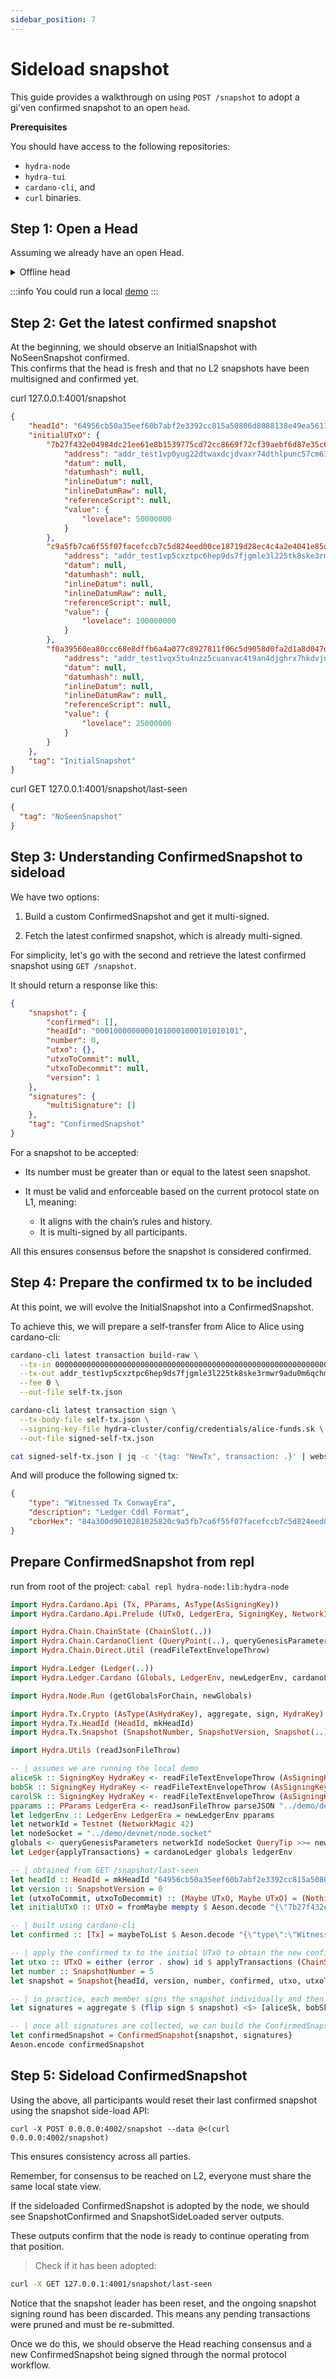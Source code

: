 ```yaml
---
sidebar_position: 7
---
```


# Sideload snapshot

This guide provides a walkthrough on using `POST /snapshot` to adopt a gi\'ven confirmed snapshot to an open `head`.

**Prerequisites**

You should have access to the following repositories:

- `hydra-node`
- `hydra-tui`
- `cardano-cli`, and
- `curl` binaries.

## Step 1: Open a Head
Assuming we already have an open Head.

<details>
  <summary>Offline head</summary>
```
cat > utxo.json <<EOF
{
  "0000000000000000000000000000000000000000000000000000000000000000#0": {
    "address": "addr_test1vp5cxztpc6hep9ds7fjgmle3l225tk8ske3rmwr9adu0m6qchmx5z",
    "value": {
      "lovelace": 100000000
    }
  }
}
EOF
``` 
  
```shell
cabal run hydra-node:exe:hydra-node -- --offline-head-seed 0001 --initial-utxo utxo.json \
  --ledger-protocol-parameters hydra-cluster/config/protocol-parameters.json \
  --persistence-dir tmp-sideload/alice \
  --api-port 4001 \
  --listen 0.0.0.0:5001 \
  --peer 0.0.0.0:5002 \
  --peer 0.0.0.0:5003 \
  --hydra-signing-key demo/alice.sk \
  --hydra-verification-key demo/bob.vk \
  --hydra-verification-key demo/carol.vk
```

```shell
cabal run hydra-node:exe:hydra-node -- --offline-head-seed 0001 --initial-utxo utxo.json \
  --ledger-protocol-parameters hydra-cluster/config/protocol-parameters.json \
  --persistence-dir tmp-sideload/bob \
  --api-port 4002 \
  --listen 0.0.0.0:5002 \
  --peer 0.0.0.0:5001 \
  --peer 0.0.0.0:5003 \
  --hydra-signing-key demo/bob.sk \
  --hydra-verification-key demo/alice.vk \
  --hydra-verification-key demo/carol.vk
```

```shell
cabal run hydra-node:exe:hydra-node -- --offline-head-seed 0001 --initial-utxo utxo.json \
  --ledger-protocol-parameters <(jq '.txFeeFixed = 16000' hydra-cluster/config/protocol-parameters.json) \
  --persistence-dir tmp-sideload/carol \
  --api-port 4003 \
  --listen 0.0.0.0:5003 \
  --peer 0.0.0.0:5001 \
  --peer 0.0.0.0:5002 \
  --hydra-signing-key demo/carol.sk \
  --hydra-verification-key demo/alice.vk \
  --hydra-verification-key demo/bob.vk
```
</details>


:::info
You could run a local [demo](./../getting-started)
:::

## Step 2: Get the latest confirmed snapshot

At the beginning, we should observe an InitialSnapshot with NoSeenSnapshot confirmed.  
This confirms that the head is fresh and that no L2 snapshots have been multisigned and confirmed yet.

curl 127.0.0.1:4001/snapshot

```json
{
    "headId": "64956cb50a35eef60b7abf2e3392cc815a50806d8088138e49ea5611",
    "initialUTxO": {
        "7b27f432e04984dc21ee61e8b1539775cd72cc8669f72cf39aebf6d87e35c697#0": {
            "address": "addr_test1vp0yug22dtwaxdcjdvaxr74dthlpunc57cm639578gz7algset3fh",
            "datum": null,
            "datumhash": null,
            "inlineDatum": null,
            "inlineDatumRaw": null,
            "referenceScript": null,
            "value": {
                "lovelace": 50000000
            }
        },
        "c9a5fb7ca6f55f07facefccb7c5d824eed00ce18719d28ec4c4a2e4041e85d97#0": {
            "address": "addr_test1vp5cxztpc6hep9ds7fjgmle3l225tk8ske3rmwr9adu0m6qchmx5z",
            "datum": null,
            "datumhash": null,
            "inlineDatum": null,
            "inlineDatumRaw": null,
            "referenceScript": null,
            "value": {
                "lovelace": 100000000
            }
        },
        "f0a39560ea80ccc68e8dffb6a4a077c8927811f06c5d9058d0fa2d1a8d047d20#0": {
            "address": "addr_test1vqx5tu4nzz5cuanvac4t9an4djghrx7hkdvjnnhstqm9kegvm6g6c",
            "datum": null,
            "datumhash": null,
            "inlineDatum": null,
            "inlineDatumRaw": null,
            "referenceScript": null,
            "value": {
                "lovelace": 25000000
            }
        }
    },
    "tag": "InitialSnapshot"
}
```

curl GET 127.0.0.1:4001/snapshot/last-seen

```json
{
  "tag": "NoSeenSnapshot"
}
```

## Step 3: Understanding ConfirmedSnapshot to sideload

We have two options:

1. Build a custom ConfirmedSnapshot and get it multi-signed.

2. Fetch the latest confirmed snapshot, which is already multi-signed.

For simplicity, let's go with the second and retrieve the latest confirmed snapshot using `GET /snapshot`.

It should return a response like this:

```json
{
    "snapshot": {
        "confirmed": [],
        "headId": "00010000000001010001000101010101",
        "number": 0,
        "utxo": {},
        "utxoToCommit": null,
        "utxoToDecommit": null,
        "version": 1
    },
    "signatures": {
        "multiSignature": []
    },
    "tag": "ConfirmedSnapshot"
}
```

For a snapshot to be accepted:

* Its number must be greater than or equal to the latest seen snapshot.

* It must be valid and enforceable based on the current protocol state on L1, meaning:
  - It aligns with the chain’s rules and history.
  - It is multi-signed by all participants.

All this ensures consensus before the snapshot is considered confirmed.

## Step 4: Prepare the confirmed tx to be included

At this point, we will evolve the InitialSnapshot into a ConfirmedSnapshot.

To achieve this, we will prepare a self-transfer from Alice to Alice using cardano-cli:

```sh
cardano-cli latest transaction build-raw \
  --tx-in 0000000000000000000000000000000000000000000000000000000000000000#0 \
  --tx-out addr_test1vp5cxztpc6hep9ds7fjgmle3l225tk8ske3rmwr9adu0m6qchmx5z+100000000 \
  --fee 0 \
  --out-file self-tx.json

cardano-cli latest transaction sign \
  --tx-body-file self-tx.json \
  --signing-key-file hydra-cluster/config/credentials/alice-funds.sk \
  --out-file signed-self-tx.json

cat signed-self-tx.json | jq -c '{tag: "NewTx", transaction: .}' | websocat ws://localhost:4001
```

And will produce the following signed tx:

```json
{
    "type": "Witnessed Tx ConwayEra",
    "description": "Ledger Cddl Format",
    "cborHex": "84a300d9010281825820c9a5fb7ca6f55f07facefccb7c5d824eed00ce18719d28ec4c4a2e4041e85d9700018182581d6069830961c6af9095b0f2648dff31fa9545d8f0b6623db865eb78fde81a05f5e1000200a100d9010281825820eb94e8236e2099357fa499bfbc415968691573f25ec77435b7949f5fdfaa5da058400809e9809a08f5412c326cc5f5aba259e633b458fde47fa52be61975b64af55bfa6c303522d9d784a136abd05aadcadbb52b8abad954cc61605341125a75b009f5f6"
}
```

## Prepare ConfirmedSnapshot from repl
run from root of the project: `cabal repl hydra-node:lib:hydra-node`

```hs
import Hydra.Cardano.Api (Tx, PParams, AsType(AsSigningKey))
import Hydra.Cardano.Api.Prelude (UTxO, LedgerEra, SigningKey, NetworkId(..), NetworkMagic(..))

import Hydra.Chain.ChainState (ChainSlot(..))
import Hydra.Chain.CardanoClient (QueryPoint(..), queryGenesisParameters)
import Hydra.Chain.Direct.Util (readFileTextEnvelopeThrow)

import Hydra.Ledger (Ledger(..))
import Hydra.Ledger.Cardano (Globals, LedgerEnv, newLedgerEnv, cardanoLedger)

import Hydra.Node.Run (getGlobalsForChain, newGlobals)

import Hydra.Tx.Crypto (AsType(AsHydraKey), aggregate, sign, HydraKey)
import Hydra.Tx.HeadId (HeadId, mkHeadId)
import Hydra.Tx.Snapshot (SnapshotNumber, SnapshotVersion, Snapshot(..), ConfirmedSnapshot(..))

import Hydra.Utils (readJsonFileThrow)

-- | assumes we are running the local demo
aliceSk :: SigningKey HydraKey <- readFileTextEnvelopeThrow (AsSigningKey AsHydraKey) "../demo/alice.sk"
bobSk :: SigningKey HydraKey <- readFileTextEnvelopeThrow (AsSigningKey AsHydraKey) "../demo/bob.sk"
carolSk :: SigningKey HydraKey <- readFileTextEnvelopeThrow (AsSigningKey AsHydraKey) "../demo/carol.sk"
pparams :: PParams LedgerEra <- readJsonFileThrow parseJSON "../demo/devnet/protocol-parameters.json"
let ledgerEnv :: LedgerEnv LedgerEra = newLedgerEnv pparams
let networkId = Testnet (NetworkMagic 42)
let nodeSocket = "../demo/devnet/node.socket"
globals <- queryGenesisParameters networkId nodeSocket QueryTip >>= newGlobals
let Ledger{applyTransactions} = cardanoLedger globals ledgerEnv

-- | obtained from GET /snapshot/last-seen
let headId :: HeadId = mkHeadId "64956cb50a35eef60b7abf2e3392cc815a50806d8088138e49ea5611"
let version :: SnapshotVersion = 0
let (utxoToCommit, utxoToDecommit) :: (Maybe UTxO, Maybe UTxO) = (Nothing, Nothing)
let initialUTxO :: UTxO = fromMaybe mempty $ Aeson.decode "{\"7b27f432e04984dc21ee61e8b1539775cd72cc8669f72cf39aebf6d87e35c697#0\":{\"address\":\"addr_test1vp0yug22dtwaxdcjdvaxr74dthlpunc57cm639578gz7algset3fh\",\"datum\":null,\"datumhash\":null,\"inlineDatum\":null,\"inlineDatumRaw\":null,\"referenceScript\":null,\"value\":{\"lovelace\":50000000}},\"c9a5fb7ca6f55f07facefccb7c5d824eed00ce18719d28ec4c4a2e4041e85d97#0\":{\"address\":\"addr_test1vp5cxztpc6hep9ds7fjgmle3l225tk8ske3rmwr9adu0m6qchmx5z\",\"datum\":null,\"datumhash\":null,\"inlineDatum\":null,\"inlineDatumRaw\":null,\"referenceScript\":null,\"value\":{\"lovelace\":100000000}},\"f0a39560ea80ccc68e8dffb6a4a077c8927811f06c5d9058d0fa2d1a8d047d20#0\":{\"address\":\"addr_test1vqx5tu4nzz5cuanvac4t9an4djghrx7hkdvjnnhstqm9kegvm6g6c\",\"datum\":null,\"datumhash\":null,\"inlineDatum\":null,\"inlineDatumRaw\":null,\"referenceScript\":null,\"value\":{\"lovelace\":25000000}}}"

-- | built using cardano-cli
let confirmed :: [Tx] = maybeToList $ Aeson.decode "{\"type\":\"Witnessed Tx ConwayEra\",\"description\":\"Ledger Cddl Format\",\"cborHex\":\"84a300d9010281825820c9a5fb7ca6f55f07facefccb7c5d824eed00ce18719d28ec4c4a2e4041e85d9700018182581d6069830961c6af9095b0f2648dff31fa9545d8f0b6623db865eb78fde81a05f5e1000200a100d9010281825820eb94e8236e2099357fa499bfbc415968691573f25ec77435b7949f5fdfaa5da058400809e9809a08f5412c326cc5f5aba259e633b458fde47fa52be61975b64af55bfa6c303522d9d784a136abd05aadcadbb52b8abad954cc61605341125a75b009f5f6\"}"

-- | apply the confirmed tx to the initial UTxO to obtain the new confirmed UTxO
let utxo :: UTxO = either (error . show) id $ applyTransactions (ChainSlot 0) initialUTxO confirmed
let number :: SnapshotNumber = 5
let snapshot = Snapshot{headId, version, number, confirmed, utxo, utxoToCommit, utxoToDecommit}

-- | in practice, each member signs the snapshot individually and then shares their signed snapshot with the rest
let signatures = aggregate $ (flip sign $ snapshot) <$> [aliceSk, bobSk, carolSk]

-- | once all signatures are collected, we can build the ConfirmedSnapshot
let confirmedSnapshot = ConfirmedSnapshot{snapshot, signatures}
Aeson.encode confirmedSnapshot
```

## Step 5: Sideload ConfirmedSnapshot

Using the above, all participants would reset their last confirmed snapshot using the snapshot side-load API:

```shell
curl -X POST 0.0.0.0:4002/snapshot --data @<(curl 0.0.0.0:4002/snapshot)
```

This ensures consistency across all parties.

Remember, for consensus to be reached on L2, everyone must share the same local state view.

If the sideloaded ConfirmedSnapshot is adopted by the node, we should see SnapshotConfirmed and SnapshotSideLoaded server outputs.

These outputs confirm that the node is ready to continue operating from that position.

> Check if it has been adopted:
```sh
curl -X GET 127.0.0.1:4001/snapshot/last-seen
```

Notice that the snapshot leader has been reset, and the ongoing snapshot signing round has been discarded. This means any pending transactions were pruned and must be re-submitted.

Once we do this, we should observe the Head reaching consensus and a new ConfirmedSnapshot being signed through the normal protocol workflow.

